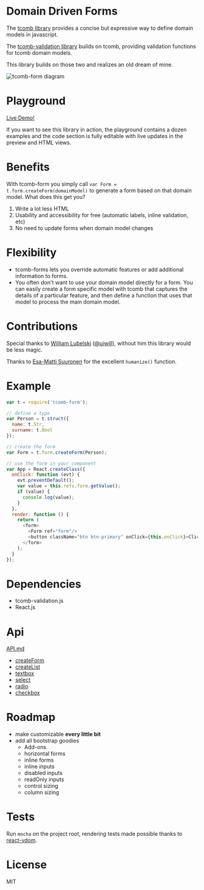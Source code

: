 # Domain Driven Forms

The [tcomb library](https://github.com/gcanti/tcomb) provides a concise but expressive way to define domain models in javascript.

The [tcomb-validation library](https://github.com/gcanti/tcomb-validation) builds on tcomb, providing validation functions for tcomb domain models.

This library builds on those two and realizes an old dream of mine.

![tcomb-form diagram](https://gcanti.github.io/resources/tcomb-form/tcomb-form-diagram.png)

# Playground

[Live Demo!](http://gcanti.github.io/resources/tcomb-form/playground/playground.html)

If you want to see this library in action, the playground contains a dozen examples and the code section is fully editable with live updates in the preview and HTML views.

# Benefits

With tcomb-form you simply call `var Form = t.form.createForm(domainModel)` to generate a form based on that domain model. What does this get you?

1. Write a lot less HTML
2. Usability and accessibility for free (automatic labels, inline validation, etc)
3. No need to update forms when domain model changes

# Flexibility

- tcomb-forms lets you override automatic features or add additional information to forms.
- You often don't want to use your domain model directly for a form. You can easily create a form specific model with tcomb that captures the details of a particular feature, and then define a function that uses that model to process the main domain model.

# Contributions

Special thanks to [William Lubelski](https://github.com/lubelski) ([@uiwill](https://twitter.com/uiwill)), without him this library would be less magic.

Thanks to [Esa-Matti Suuronen](https://github.com/epeli) for the excellent `humanize()` function.

# Example

```js
var t = require('tcomb-form');

// define a type
var Person = t.struct({
  name: t.Str,
  surname: t.Bool
});

// create the form
var Form = t.form.createForm(Person);

// use the form in your component
var App = React.createClass({
  onClick: function (evt) {
    evt.preventDefault();
    var value = this.refs.form.getValue();
    if (value) {
      console.log(value);
    }
  },
  render: function () {
    return (
      <form>
        <Form ref="form"/>
        <button className="btn btn-primary" onClick={this.onClick}>Click me</button>
      </form>
    );
  }
});
```

# Dependencies

- tcomb-validation.js
- React.js

# Api

[API.md](API.md)

- [createForm](API.md#createform)
- [createList](API.md#createlist)
- [textbox](API.md#textbox)
- [select](API.md#select)
- [radio](API.md#radio)
- [checkbox](API.md#checkbox)

# Roadmap

- make customizable **every little bit**
- add all bootstrap goodies
  - Add-ons
  - horizontal forms
  - inline forms
  - inline inputs
  - disabled inputs
  - readOnly inputs
  - control sizing
  - column sizing

# Tests

Run `mocha` on the project root, rendering tests made possible thanks to [react-vdom](https://github.com/gcanti/react-vdom).

# License

MIT
